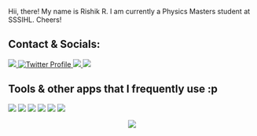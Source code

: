 Hii, there! My name is Rishik R. I am currently a Physics Masters student at SSSIHL. Cheers!

## Contact & Socials:

<a href="https://github.com/rishikr007">
   <img src="https://ziadoua.github.io/m3-Markdown-Badges/badges/Github/github2.svg">
</a>

<a href="https://twitter.com/rickastley">
  <img src="https://ziadoua.github.io/m3-Markdown-Badges/badges/Twitter/twitter2.svg" alt="Twitter Profile"/>
</a>

<a href="mailto:robotchicknbackup1@gmail.com">
  <img src="https://ziadoua.github.io/m3-Markdown-Badges/badges/Gmail/gmail1.svg">
</a>

<a href="https://www.linkedin.com/in/rishikr31">
  <img src="https://ziadoua.github.io/m3-Markdown-Badges/badges/LinkedIn/linkedin1.svg">
</a>

## Tools & other apps that I frequently use :p  
<img src="https://ziadoua.github.io/m3-Markdown-Badges/badges/Linux/linux2.svg"> 
<img src="https://ziadoua.github.io/m3-Markdown-Badges/badges/Firefox/firefox2.svg">
<img src="https://ziadoua.github.io/m3-Markdown-Badges/badges/Spotify/spotify2.svg">
<img src="https://ziadoua.github.io/m3-Markdown-Badges/badges/Obsidian/obsidian2.svg">
<img src="https://ziadoua.github.io/m3-Markdown-Badges/badges/Discord/discord1.svg">
<img src="https://ziadoua.github.io/m3-Markdown-Badges/badges/Reddit/reddit1.svg">

<p align="center">
  <img src="https://raw.githubusercontent.com/catppuccin/catppuccin/main/assets/footers/gray0_ctp_on_line.svg?sanitize=true" />
</p>
